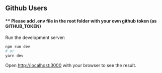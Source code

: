 
## Github Users

#### ** Please add .env file in the root folder with your own github token (as GITHUB_TOKEN)

Run the development server:

```bash
npm run dev
# or
yarn dev
```

Open [http://localhost:3000](http://localhost:3000) with your browser to see the result.


